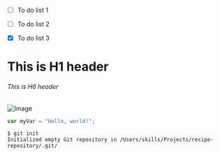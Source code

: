 - [ ] To do list 1 
- [ ] To do list 2
- [x] To do list 3


# This is H1 header
###### This is H6 header


![Image](https://octodex.github.com/images/hula_loop_octodex03.gif)

``` javascript
var myVar = "Hello, world!";
```

```
$ git init
Initialized empty Git repository in /Users/skills/Projects/recipe-repository/.git/
```
